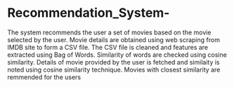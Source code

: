 # Recommendation_System-

The system recommends the user a set of movies based on the movie selected by the user.
Movie details are obtained using web scraping from IMDB site to form a CSV file.
The CSV file is cleaned and features are extracted using Bag of Words.
Similarity of words are  checked using cosine similarity.
Details of movie provided by the user is fetched and similaity is noted using cosine similarity technique.
Movies with closest similarity are remmended for the users
